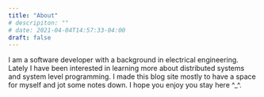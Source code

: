 ```yaml
---
title: "About"
# descripiton: ""
# date: 2021-04-04T14:57:33-04:00
draft: false
---
```


I am a software developer with a background in electrical engineering. Lately I have been interested in learning more about distributed systems and system level programming. I made this blog site mostly to have a space for myself and jot some notes down. I hope you enjoy you stay here ^_^.

